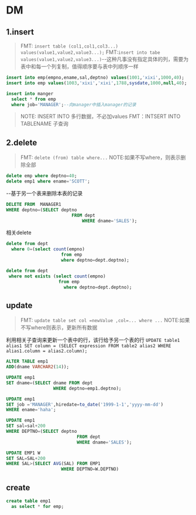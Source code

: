 # DM
## 1.insert
>FMT: `insert table (col1,col1,col3...) values(value1,value2,value3...);`
> FMT:`insert into tabe values(value1,value2,value3...)`--这种凡事没有指定具体的列，需要为表中和每一个列复制，值得顺序要与表中列顺序一样

```sql
insert into emp(empno,ename,sal,deptno) values(1001,'xixi',1000,40);
insert into emp values(1003,'xixi','xixi',1788,sysdate,1000,null,40);

insert into manger
  select * from emp
  where job='MANAGER';--向manager中插入manager的记录
```
>NOTE: INSERT INTO 多行数据，不必加values
> FMT：INTSERT INTO TABLENAME 子查询
## 2.delete
>FMT: `delete (from) table where...`
> NOTE:如果不写where，则表示删除全部

```sql
delete emp where deptno=40;
delete emp1 where ename='SCOTT';
```

  --基于另一个表来删除本表的记录
```sql
DELETE FROM  MANAGER1
WHERE deptno=(SELECT deptno
                         FROM dept
                             WHERE dname='SALES');
```
相关delete
```sql
delete from dept
  where 0=(select count(empno)
                     from emp
                     where deptno=dept.deptno);

delete from dept
 where not exists (select count(empno)
                    from emp
                      where deptno=dept.deptno);
```




## update
>FMT: `update table set col =newValue ,col=... where ...`
> NOTE:如果不写where则表示，更新所有数据

利用相关子查询来更新一个表中的行，该行给予另一个表的行
`UPDATE table1 alias1
SET column = (SELECT expression
FROM table2 alias2
WHERE alias1.column =
alias2.column);`

```sql
ALTER TABLE emp1
ADD(dname VARCHAR2(14));

UPDATE emp1
SET dname=(SELECT dname FROM dept
                  WHERE deptno=emp1.deptno);
```

```sql
UPDATE emp1
SET job ='MANAGER',hiredate=to_date('1999-1-1','yyyy-mm-dd')
WHERE ename='haha';

UPDATE emp1
SET sal=sal+200
WHERE DEPTNO=(SELECT deptno
                           FROM dept
                           WHERE dname='SALES');

UPDATE EMP1 W
SET SAL=SAL+200
WHERE SAL>(SELECT AVG(SAL) FROM EMP1
                     WHERE DEPTNO=W.DEPTNO)
```

## create
```sql
create table emp1
  as select * for emp;
  ```
